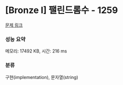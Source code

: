 # [Bronze I] 팰린드롬수 - 1259 

[문제 링크](https://www.acmicpc.net/problem/1259) 

### 성능 요약

메모리: 17492 KB, 시간: 216 ms

### 분류

구현(implementation), 문자열(string)

